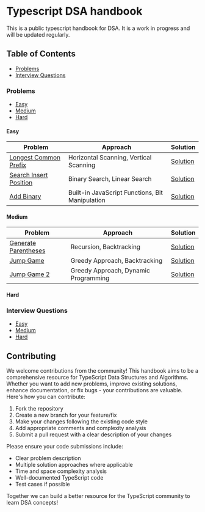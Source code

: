 # Typescript DSA handbook

This is a public typescript handbook for DSA. It is a work in progress and will be updated regularly.

## Table of Contents

- [Problems](#problems)
- [Interview Questions](#interview-questions)

### Problems
- [Easy](#easy)
- [Medium](#medium)
- [Hard](#hard)

#### Easy
| Problem | Approach | Solution |
|---------|------------|----------|
| [Longest Common Prefix](problems/easy/longest-common-prefix) | Horizontal Scanning, Vertical Scanning | [Solution](problems/easy/longest-common-prefix/index.ts) |
| [Search Insert Position](problems/easy/search-insert-position) | Binary Search, Linear Search | [Solution](problems/easy/search-insert-position/index.ts) |
| [Add Binary](problems/easy/add-binary) | Built-in JavaScript Functions, Bit Manipulation | [Solution](problems/easy/add-binary/index.ts) |

#### Medium
| Problem | Approach | Solution |
|---------|------------|----------|
| [Generate Parentheses](problems/medium/generate-parentheses) | Recursion, Backtracking | [Solution](problems/medium/generate-parentheses/index.ts) |
| [Jump Game](problems/medium/jump-game) | Greedy Approach, Backtracking | [Solution](problems/medium/jump-game/index.ts) |
| [Jump Game 2](problems/medium/jump-game-2) | Greedy Approach, Dynamic Programming | [Solution](problems/medium/jump-game-2/index.ts) |

#### Hard

### Interview Questions
- [Easy](#easy)
- [Medium](#medium)
- [Hard](#hard)

## Contributing

We welcome contributions from the community! This handbook aims to be a comprehensive resource for TypeScript Data Structures and Algorithms. Whether you want to add new problems, improve existing solutions, enhance documentation, or fix bugs - your contributions are valuable. Here's how you can contribute:

1. Fork the repository
2. Create a new branch for your feature/fix
3. Make your changes following the existing code style
4. Add appropriate comments and complexity analysis
5. Submit a pull request with a clear description of your changes

Please ensure your code submissions include:
- Clear problem description
- Multiple solution approaches where applicable
- Time and space complexity analysis
- Well-documented TypeScript code
- Test cases if possible

Together we can build a better resource for the TypeScript community to learn DSA concepts!



